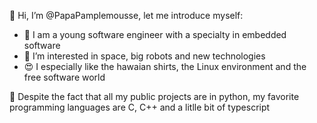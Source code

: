 👋 Hi, I’m @PapaPamplemousse, let me introduce myself:

- 🌱 I am a young software engineer with a specialty in embedded software 
- 👀 I’m interested in space, big robots and new technologies 
- 😍 I especially like the hawaian shirts, the Linux environment and the free software world


📜 Despite the fact that all my public projects are in python, my favorite programming languages are C, C++ and a litlle bit of typescript
